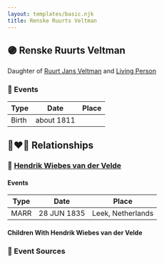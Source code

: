 ```yaml
---
layout: templates/basic.njk
title: Renske Ruurts Veltman
---
```

## 🟣 Renske Ruurts Veltman

Daughter of [Ruurt Jans Veltman](/people/5/53462276) and [Living Person](/people/5/5258118)

### 📆 Events

Type | Date | Place
------ | ------ | ------
Birth | about 1811 |

## 👩‍❤️‍👨 Relationships

### 🔵 [Hendrik Wiebes van der Velde](/people/8/85128347)

#### Events

Type | Date | Place
------ | ------ | ------
MARR | 28 JUN 1835 | Leek, Netherlands
#### Children With Hendrik Wiebes van der Velde
### 📰 Event Sources
